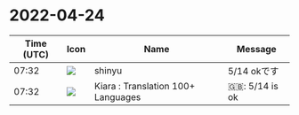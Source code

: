 # 2022-04-24

|Time (UTC)|Icon|Name|Message|
|---|---|---|---|
|07:32|![](https://avatars.slack-edge.com/2018-04-27/354445776386_e258f5ed5ba887b08668_72.jpg)|shinyu|5/14 okです|
|07:32|![](https://avatars.slack-edge.com/2021-08-02/2324149410423_2aa7423c4133ecb9f168_72.png)|Kiara : Translation 100+ Languages|🇬🇧: 5/14 is ok|
